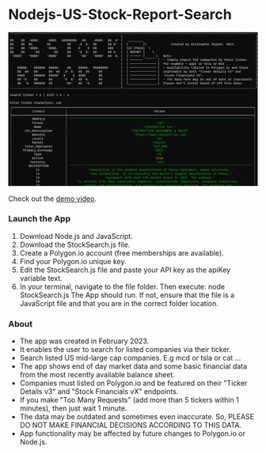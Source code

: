 # Nodejs-US-Stock-Report-Search

<img src="PromoPic.png"/>

Check out the [demo video](https://youtu.be/CV4IY6x_gTQ).

### Launch the App

1) Download Node.js and JavaScript.
2) Download the StockSearch.js file.
3) Create a Polygon.io account (free memberships are available).
4) Find your Polygon.io unique key.
5) Edit the StockSearch.js file and paste your API key as the apiKey variable text.
4) In your terminal, navigate to the file folder. Then execute: node StockSearch.js 
The App should run. If not, ensure that the file is a JavaScript file and that you are in the correct folder location.

### About

- The app was created in February 2023.
- It enables the user to search for listed companies via their ticker. 
- Search listed US mid-large cap companies. E.g mcd or tsla or cat ...
- The app shows end of day market data and some basic financial data from the most recently available balance sheet.
- Companies must listed on Polygon.io and be featured on their "Ticker Details v3" and "Stock Financials vX" endpoints.
- If you make "Too Many Requests" (add more than 5 tickers within 1 minutes), then just wait 1 minute.
- The data may be outdated and sometimes even inaccurate. So, PLEASE DO NOT MAKE FINANCIAL DECISIONS ACCORDING TO THIS DATA.
- App functionality may be affected by future changes to Polygon.io or Node.js.
